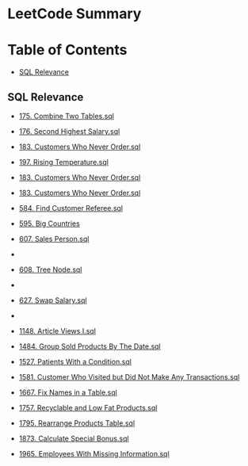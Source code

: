 # LeetCode Summary

# Table of Contents

- [SQL Relevance](#sql)

## <a id="sql">SQL Relevance</a>


- [175. Combine Two Tables.sql](/SQL%20Practice/175.%20Combine%20Two%20Tables.sql)

- [176. Second Highest Salary.sql](/SQL%20Practice/176.%20Second%20Highest%20Salary.sql)

- [183. Customers Who Never Order.sql](/SQL%20Practice/183.%20Customers%20Who%20Never%20Order.sql)

- [197. Rising Temperature.sql](/SQL%20Practice/197.%20Rising%20Temperature.sql)

- [183. Customers Who Never Order.sql](/SQL%20Practice/183.%20Customers%20Who%20Never%20Order.sql)

- [183. Customers Who Never Order.sql](/SQL%20Practice/183.%20Customers%20Who%20Never%20Order.sql)

- [584. Find Customer Referee.sql](/SQL%20Practice/584.%20Find%20Customer%20Referee.sql)

- [595. Big Countries](/SQL%20Practice/595.%20Big%20Countries.sql)

- [607. Sales Person.sql](/SQL%20Practice/607.%20Sales%20Person.sql)
- 
- [608. Tree Node.sql](/SQL%20Practice/608.%20Tree%20Node.sql)
- 
- [627. Swap Salary.sql](/SQL%20Practice/627.%20Swap%20Salary.sql)
- 
- [1148. Article Views I.sql](/SQL%20Practice/1148.%20Article%20Views%20I.sql)

- [1484. Group Sold Products By The Date.sql](/SQL%20Practice/1484.%20Group%20Sold%20Products%20By%20The%20Date.sql)

- [1527. Patients With a Condition.sql](/SQL%20Practice/1527.%20Patients%20With%20a%20Condition.sql)

- [1581. Customer Who Visited but Did Not Make Any Transactions.sql](/SQL%20Practice/1581.%20Customer%20Who%20Visited%20but%20Did%20Not%20Make%20Any%20Transactions.sql)

- [1667. Fix Names in a Table.sql](/SQL%20Practice/1667.%20Fix%20Names%20in%20a%20Table.sql)

- [1757. Recyclable and Low Fat Products.sql](/SQL%20Practice/1757.%20Recyclable%20and%20Low%20Fat%20Products.sql)

- [1795. Rearrange Products Table.sql](/SQL%20Practice/1795.%20Rearrange%20Products%20Table.sql)

- [1873. Calculate Special Bonus.sql](/SQL%20Practice/1873.%20Calculate%20Special%20Bonus.sql)

- [1965. Employees With Missing Information.sql](/SQL%20Practice/1965.%20Employees%20With%20Missing%20Information.sql)





